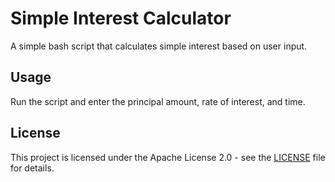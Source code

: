 # Simple Interest Calculator

A simple bash script that calculates simple interest based on user input.

## Usage

Run the script and enter the principal amount, rate of interest, and time.

## License

This project is licensed under the Apache License 2.0 - see the [LICENSE](LICENSE) file for details.
